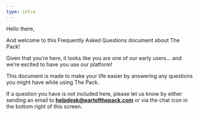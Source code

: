```yaml
---
type: intro
---
```


Hello there,

And welcome to this Frequently Asked Questions document about The Pack!

Given that you’re here, it looks like you are one of our early users… and we’re excited to have you use our platform!

This document is made to make your life easier by answering any questions you might have while using The Pack.

If a question you have is not included here, please let us know by either sending an email to **helpdesk@partofthepack.com** or via the chat icon in the bottom right of this screen.
